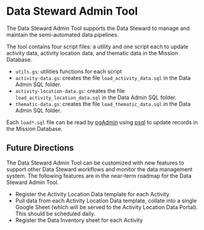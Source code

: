 # Data Steward Admin Tool

The Data Steward Admin Tool supports the Data Steward to manage and maintain the semi-automated data pipelines. 

The tool contains four script files: a utility and one script each to update activity data, activity location data, and thematic data in the Mission Database.

* `utils.gs`: utilities functions for each script
* `activity-data.gs`: creates the file `load_activity_data.sql` in the Data Admin SQL folder.
* `activity-location-data.gs`: creates the file `load_activity_location_data.sql` in the Data Admin SQL folder.
* `thematic-data.gs`: creates the file `load_thematic_data.sql` in the Data Admin SQL folder.

Each `load*.sql` file can be read by [pgAdmin](../knowledge/base/pgAdmin.md) using [psql](../knowledge/base/psql.md) to update records in the Mission Database.

## Future Directions

The Data Steward Admin Tool can be customized with new features to support other Data Steward workflows and monitor the data management system. The following features are in the near-term roadmap for the Data Steward Admin Tool.

- Register the Activity Location Data template for each Activity
- Pull data from each Activity Location Data template, collate into a single Google Sheet (which will be served to the Activity Location Data Portal). This should be scheduled daily.
- Register the Data Inventory sheet for each Activity